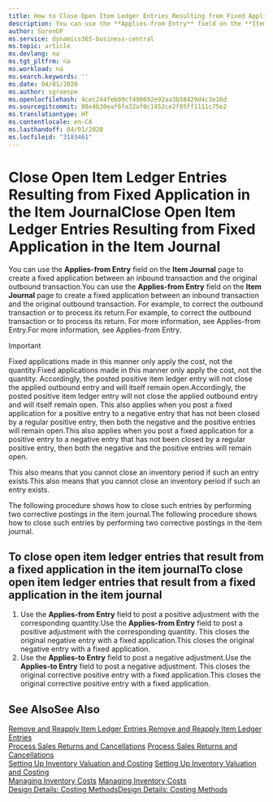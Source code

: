 ```yaml
---
title: How to Close Open Item Ledger Entries Resulting from Fixed Application in the Item Journal | Microsoft Docs
description: You can use the **Applies-from Entry** field on the **Item Journal** page to create a fixed application between an inbound transaction and the original outbound transaction. For example, to correct the outbound transaction or to process its return.
author: SorenGP
ms.service: dynamics365-business-central
ms.topic: article
ms.devlang: na
ms.tgt_pltfrm: na
ms.workload: na
ms.search.keywords: ''
ms.date: 04/01/2020
ms.author: sgroespe
ms.openlocfilehash: 4cec244feb09cf490692e92aa3b58429d4c3e16d
ms.sourcegitcommit: 88e4b30eaf6fa32af0c1452ce2f85ff1111c75e2
ms.translationtype: HT
ms.contentlocale: en-CA
ms.lasthandoff: 04/01/2020
ms.locfileid: "3183461"
---
```

# <a name="close-open-item-ledger-entries-resulting-from-fixed-application-in-the-item-journal"></a><span data-ttu-id="2a405-104">Close Open Item Ledger Entries Resulting from Fixed Application in the Item Journal</span><span class="sxs-lookup"><span data-stu-id="2a405-104">Close Open Item Ledger Entries Resulting from Fixed Application in the Item Journal</span></span>
<span data-ttu-id="2a405-105">You can use the **Applies-from Entry** field on the **Item Journal** page to create a fixed application between an inbound transaction and the original outbound transaction.</span><span class="sxs-lookup"><span data-stu-id="2a405-105">You can use the **Applies-from Entry** field on the **Item Journal** page to create a fixed application between an inbound transaction and the original outbound transaction.</span></span> <span data-ttu-id="2a405-106">For example, to correct the outbound transaction or to process its return.</span><span class="sxs-lookup"><span data-stu-id="2a405-106">For example, to correct the outbound transaction or to process its return.</span></span> <span data-ttu-id="2a405-107">For more information, see Applies-from Entry.</span><span class="sxs-lookup"><span data-stu-id="2a405-107">For more information, see Applies-from Entry.</span></span>  

> [!IMPORTANT]  
>  <span data-ttu-id="2a405-108">Fixed applications made in this manner only apply the cost, not the quantity.</span><span class="sxs-lookup"><span data-stu-id="2a405-108">Fixed applications made in this manner only apply the cost, not the quantity.</span></span> <span data-ttu-id="2a405-109">Accordingly, the posted positive item ledger entry will not close the applied outbound entry and will itself remain open.</span><span class="sxs-lookup"><span data-stu-id="2a405-109">Accordingly, the posted positive item ledger entry will not close the applied outbound entry and will itself remain open.</span></span> <span data-ttu-id="2a405-110">This also applies when you post a fixed application for a positive entry to a negative entry that has not been closed by a regular positive entry, then both the negative and the positive entries will remain open.</span><span class="sxs-lookup"><span data-stu-id="2a405-110">This also applies when you post a fixed application for a positive entry to a negative entry that has not been closed by a regular positive entry, then both the negative and the positive entries will remain open.</span></span>  
>   
>  <span data-ttu-id="2a405-111">This also means that you cannot close an inventory period if such an entry exists.</span><span class="sxs-lookup"><span data-stu-id="2a405-111">This also means that you cannot close an inventory period if such an entry exists.</span></span>  

<span data-ttu-id="2a405-112">The following procedure shows how to close such entries by performing two corrective postings in the item journal.</span><span class="sxs-lookup"><span data-stu-id="2a405-112">The following procedure shows how to close such entries by performing two corrective postings in the item journal.</span></span>  

## <a name="to-close-open-item-ledger-entries-that-result-from-a-fixed-application-in-the-item-journal"></a><span data-ttu-id="2a405-113">To close open item ledger entries that result from a fixed application in the item journal</span><span class="sxs-lookup"><span data-stu-id="2a405-113">To close open item ledger entries that result from a fixed application in the item journal</span></span>  

1.  <span data-ttu-id="2a405-114">Use the **Applies-from Entry** field to post a positive adjustment with the corresponding quantity.</span><span class="sxs-lookup"><span data-stu-id="2a405-114">Use the **Applies-from Entry** field to post a positive adjustment with the corresponding quantity.</span></span> <span data-ttu-id="2a405-115">This closes the original negative entry with a fixed application.</span><span class="sxs-lookup"><span data-stu-id="2a405-115">This closes the original negative entry with a fixed application.</span></span>  
2.  <span data-ttu-id="2a405-116">Use the **Applies-to Entry** field to post a negative adjustment.</span><span class="sxs-lookup"><span data-stu-id="2a405-116">Use the **Applies-to Entry** field to post a negative adjustment.</span></span> <span data-ttu-id="2a405-117">This closes the original corrective positive entry with a fixed application.</span><span class="sxs-lookup"><span data-stu-id="2a405-117">This closes the original corrective positive entry with a fixed application.</span></span>  

## <a name="see-also"></a><span data-ttu-id="2a405-118">See Also</span><span class="sxs-lookup"><span data-stu-id="2a405-118">See Also</span></span>  
[<span data-ttu-id="2a405-119"> Remove and Reapply Item Ledger Entries</span><span class="sxs-lookup"><span data-stu-id="2a405-119"> Remove and Reapply Item Ledger Entries</span></span>](finance-how-to-remove-and-reapply-item-entries.md)  
 <span data-ttu-id="2a405-120">[Process Sales Returns and Cancellations](sales-how-process-sales-returns-cancellations.md) </span><span class="sxs-lookup"><span data-stu-id="2a405-120">[Process Sales Returns and Cancellations](sales-how-process-sales-returns-cancellations.md) </span></span>  
 <span data-ttu-id="2a405-121">[Setting Up Inventory Valuation and Costing](finance-set-up-inventory-valuation-and-costing.md) </span><span class="sxs-lookup"><span data-stu-id="2a405-121">[Setting Up Inventory Valuation and Costing](finance-set-up-inventory-valuation-and-costing.md) </span></span>  
 <span data-ttu-id="2a405-122">[Managing Inventory Costs](finance-manage-inventory-costs.md) </span><span class="sxs-lookup"><span data-stu-id="2a405-122">[Managing Inventory Costs](finance-manage-inventory-costs.md) </span></span>  
 [<span data-ttu-id="2a405-123">Design Details: Costing Methods</span><span class="sxs-lookup"><span data-stu-id="2a405-123">Design Details: Costing Methods</span></span>](design-details-costing-methods.md)
